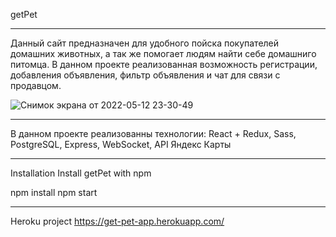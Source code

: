 getPet
____
Данный сайт предназначен для удобного пойска покупателей домашних животных, а так же помогает людям найти себе домашниго питомца. 
В данном проекте реализованная возможность регистрации, добавления объявления, фильтр объявления и чат для связи с продавцом. 

![Снимок экрана от 2022-05-12 23-30-49](https://user-images.githubusercontent.com/59375709/169849222-b80b97d9-611f-4673-98ea-3feddd2e6027.png)
____
В данном проекте реализованны технологии: React + Redux, Sass, PostgreSQL, Express, WebSocket, API Яндекс Карты
____
Installation
Install getPet with npm

  npm install 
  npm start
____  
Heroku project
https://get-pet-app.herokuapp.com/
